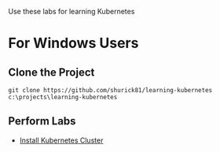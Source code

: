 Use these labs for learning Kubernetes

# For Windows Users

## Clone the Project

```
git clone https://github.com/shurick81/learning-kubernetes c:\projects\learning-kubernetes
```

## Perform Labs

- [Install Kubernetes Cluster](./labs/00%20-%20install%20the%20cluster/README-Windows.md)

